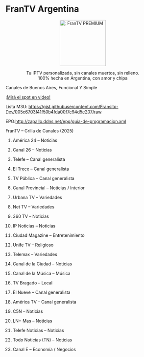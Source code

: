 # FranTV Argentina
<p align="center">
  <img src="https://files.catbox.moe/1h7srz.png" alt="FranTV PREMIUM" width="150"/>
</p>



<p align="center">
  Tu IPTV personalizada, sin canales muertos, sin relleno.<br>
  100% hecha en Argentina, con amor y chipa
</p>

Canales de Buenos Aires, Funcional Y Simple 

[¡Mirá el spot en video!](https://files.catbox.moe/27gqs2.mp4)

Lista M3U: https://gist.githubusercontent.com/Fransito-Dev/005c6703f41f50b4fda00f7c94d5e207/raw

EPG:http://zapallo.ddns.net/epg/guia-de-programacion.xml

FranTV – Grilla de Canales (2025)

1. América 24 – Noticias


2. Canal 26 – Noticias


3. Telefe – Canal generalista


4. El Trece – Canal generalista


5. TV Pública – Canal generalista


6. Canal Provincial – Noticias / Interior


7. Urbana TV – Variedades


8. Net TV – Variedades


9. 360 TV – Noticias


10. IP Noticias – Noticias


11. Ciudad Magazine – Entretenimiento


12. Unife TV – Religioso


13. Telemax – Variedades


14. Canal de la Ciudad – Noticias


15. Canal de la Música – Música


16. TV Bragado – Local


17. El Nueve – Canal generalista


18. América TV – Canal generalista


19. C5N – Noticias


20. LN+ Mas – Noticias


21. Telefe Noticias – Noticias


22. Todo Noticias (TN) – Noticias


23. Canal E – Economía / Negocios
